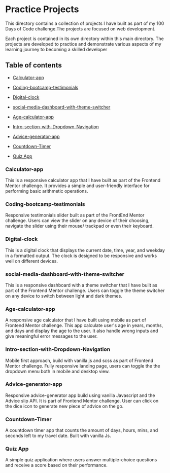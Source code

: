 # Practice Projects

This directory contains a collection of projects I have built as part of my 100 Days of Code challenge.The projects are focused on web development.

Each project is contained in its own directory within this main directory. The projects are developed to practice and demonstrate various aspects of my learning journey to becoming a skilled developer

## Table of contents

- [Calculator-app](#calculator-app)
- [Coding-bootcamp-testimonials](#coding-bootcamp-testimonials)
- [Digital-clock](#Digital-clock)
- [social-media-dashboard-with-theme-switcher](#social-media-dashboard-with-theme-switcher)

- [Age-calculator-app](#age-calculator-app)
- [Intro-section-with-Dropdown-Navigation](#Intro-section-with-Dropdown-Navigation)
- [Advice-generator-app](#advice-generator-app)
- [Countdown-Timer](#countdown-timer)
- [Quiz App](#quiz-app)

### Calculator-app

This is a responsive calculator app that I have built as part of the Frontend Mentor challenge. It provides a simple and user-friendly interface for performing basic arithmetic operations.

### Coding-bootcamp-testimonials

Responsive testimonials slider built as part of the FrontEnd Mentor challenge. Users can view the slider on any device of their choosing, navigate the slider using their mouse/ trackpad or even their keyboard.

### Digital-clock

This is a digital clock that displays the current date, time, year, and weekday in a formatted output. The clock is designed to be responsive and works well on different devices.

### social-media-dashboard-with-theme-switcher

This is a responsive dashboard with a theme switcher that I have built as part of the Frontend Mentor challenge. Users can toggle the theme switcher on any device to switch between light and dark themes.

### Age-calculator-app

A responsive age calculator that I have built using mobile as part of Frontend Mentor challenge. This app calculate user's age in years, months, and days and display the age to the user. It also handle wrong inputs and give meaningful error messages to the user.

### Intro-section-with-Dropdown-Navigation

Mobile first approach, build with vanilla js and scss as part of Frontend Mentor challenge. Fully responsive landing page, users can toggle the the dropdown menu both in mobile and desktop view.

### Advice-generator-app

Responsive advice-generator app build using vanilla Javascript and the Advice slip API. It is part of Frontend Mentor challenge. User can click on the dice icon to generate new piece of advice on the go.

### Countdown-Timer

A countdown timer app that counts the amount of days, hours, mins, and seconds left to my travel date. Built with vanilla Js.

### Quiz App

A simple quiz application where users answer multiple-choice questions and receive a score based on their performance.
